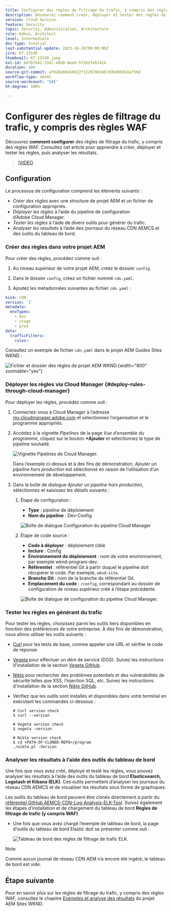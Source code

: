 ```yaml
---
title: Configurer des règles de filtrage du trafic, y compris des règles WAF
description: Découvrez comment créer, déployer et tester des règles de filtrage du trafic, y compris des règles WAF, puis analyser les résultats.
version: Cloud Service
feature: Security
topic: Security, Administration, Architecture
role: Admin, Architect
level: Intermediate
doc-type: Tutorial
last-substantial-update: 2023-10-26T00:00:00Z
jira: KT-13148
thumbnail: KT-13148.jpeg
exl-id: b67bf642-3341-48d0-8ea9-5f262febf414
duration: 344
source-git-commit: af928e60410022f12207082467d3bd9b818af59d
workflow-type: tm+mt
source-wordcount: '545'
ht-degree: 100%

---
```


# Configurer des règles de filtrage du trafic, y compris des règles WAF

Découvrez **comment configurer** des règles de filtrage du trafic, y compris des règles WAF. Consultez cet article pour apprendre à créer, déployer et tester les règles, puis analyser les résultats.

>[!VIDEO](https://video.tv.adobe.com/v/3425407?quality=12&learn=on)

## Configuration

Le processus de configuration comprend les éléments suivants :

- _Créer des règles_ avec une structure de projet AEM et un fichier de configuration appropriés.
- _Déployer les règles_ à l’aide du pipeline de configuration d’Adobe Cloud Manager.
- _Tester les règles_ à l’aide de divers outils pour générer du trafic.
- _Analyser les résultats_ à l’aide des journaux du réseau CDN AEMCS et des outils du tableau de bord.

### Créer des règles dans votre projet AEM

Pour créer des règles, procédez comme suit :

1. Au niveau supérieur de votre projet AEM, créez le dossier `config`.

1. Dans le dossier `config`, créez un fichier nommé `cdn.yaml`.

1. Ajoutez les métadonnées suivantes au fichier `cdn.yaml` :

```yaml
kind: CDN
version: '1'
metadata:
  envTypes:
    - dev
    - stage
    - prod
data:
  trafficFilters:
    rules:
```

Consultez un exemple de fichier `cdn.yaml` dans le projet AEM Guides Sites WKND :

![Fichier et dossier des règles de projet AEM WKND.](./assets/wknd-rules-file-and-folder.png){width="800" zoomable="yes"}

### Déployer les règles via Cloud Manager {#deploy-rules-through-cloud-manager}

Pour déployer les règles, procédez comme suit :

1. Connectez-vous à Cloud Manager à l’adresse [my.cloudmanager.adobe.com](https://my.cloudmanager.adobe.com/) et sélectionnez l’organisation et le programme appropriés.

1. Accédez à la vignette _Pipelines_ de la page _Vue d’ensemble du programme_, cliquez sur le bouton **+Ajouter** et sélectionnez le type de pipeline souhaité.

   ![Vignette Pipelines de Cloud Manager.](./assets/cloud-manager-pipelines-card.png)

   Dans l’exemple ci-dessus et à des fins de démonstration, _Ajouter un pipeline hors production_ est sélectionné en raison de l’utilisation d’un environnement de développement.

1. Dans la boîte de dialogue _Ajouter un pipeline hors production_, sélectionnez et saisissez les détails suivants :

   1. Étape de configuration :

      - **Type** : pipeline de déploiement
      - **Nom du pipeline** : Dev-Config

      ![Boîte de dialogue Configuration du pipeline Cloud Manager](./assets/cloud-manager-config-pipeline-step1-dialog.png)

   2. Étape de code source :

      - **Code à déployer** : déploiement ciblé
      - **Inclure** : Config
      - **Environnement de déploiement** : nom de votre environnement, par exemple wknd-program-dev.
      - **Référentiel** : référentiel Git à partir duquel le pipeline doit récupérer le code. Par exemple, `wknd-site`.
      - **Branche Git** : nom de la branche du référentiel Git.
      - **Emplacement du code** : `/config`, correspondant au dossier de configuration de niveau supérieur créé à l’étape précédente.

      ![Boîte de dialogue de configuration du pipeline Cloud Manager.](./assets/cloud-manager-config-pipeline-step2-dialog.png)

### Tester les règles en générant du trafic

Pour tester les règles, choisissez parmi les outils tiers disponibles en fonction des préférences de votre entreprise. À des fins de démonstration, nous allons utiliser les outils suivants :

- [Curl](https://curl.se/) pour les tests de base, comme appeler une URL et vérifier le code de réponse.

- [Vegeta](https://github.com/tsenart/vegeta) pour effectuer un déni de service (DOS). Suivez les instructions d’installation de la section [Vegeta GitHub](https://github.com/tsenart/vegeta#install).

- [Nikto](https://github.com/sullo/nikto/wiki) pour rechercher des problèmes potentiels et des vulnérabilités de sécurité telles que XSS, l’injection SQL, etc. Suivez les instructions d’installation de la section [Nikto GitHub](https://github.com/sullo/nikto).

- Vérifiez que les outils sont installés et disponibles dans votre terminal en exécutant les commandes ci-dessous :

  ```shell
  # Curl version check
  $ curl --version
  
  # Vegeta version check
  $ vegeta -version
  
  # Nikto version check
  $ cd <PATH-OF-CLONED-REPO>/program
  ./nikto.pl -Version
  ```

### Analyser les résultats à l’aide des outils du tableau de bord

Une fois que vous avez créé, déployé et testé les règles, vous pouvez analyser les résultats à l’aide des outils du tableau de bord **Elasticsearch, Logstash et Kibana (ELK)**. Ces outils permettent d’analyser les journaux du réseau CDN AEMCS et de visualiser les résultats sous forme de graphiques.

Les outils du tableau de bord peuvent être clonés directement à partir du [référentiel GitHub AEMCS-CDN-Log-Analysis-ELK-Tool](https://github.com/adobe/AEMCS-CDN-Log-Analysis-ELK-Tool). Suivez également les étapes d’installation et de chargement du tableau de bord **Règles de filtrage de trafic (y compris WAF)**.

- Une fois que vous avez chargé l’exemple de tableau de bord, la page d’outils du tableau de bord Elastic doit se présenter comme suit :

  ![Tableau de bord des règles de filtrage de trafic ELK.](./assets/elk-dashboard.png)

>[!NOTE]
>
>    Comme aucun journal de réseau CDN AEM n’a encore été ingéré, le tableau de bord est vide.


## Étape suivante

Pour en savoir plus sur les règles de filtrage du trafic, y compris des règles WAF, consultez le chapitre [Exemples et analyse des résultats](./examples-and-analysis.md) du projet AEM Sites WKND.
